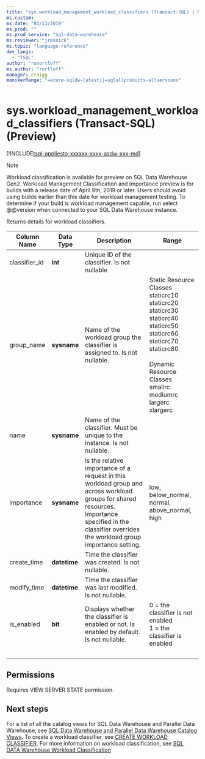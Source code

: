 ```yaml
---
title: "sys.workload_management_workload_classifiers (Transact-SQL) | Microsoft Docs"
ms.custom:
ms.date: "03/13/2019"
ms.prod: ""
ms.prod_service: "sql-data-warehouse"
ms.reviewer: "jrasnick"
ms.topic: "language-reference"
dev_langs: 
  - "TSQL"
author: "ronortloff"
ms.author: "rortloff"
manager: craigg
monikerRange: "=azure-sqldw-latest||=sqlallproducts-allversions"
---
```

# sys.workload_management_workload_classifiers (Transact-SQL) (Preview)

[!INCLUDE[tsql-appliesto-xxxxxx-xxxx-asdw-xxx-md](../../includes/tsql-appliesto-xxxxxx-xxxx-asdw-xxx-md.md)]

> [!Note]
> Workload classification is available for preview on SQL Data Warehouse Gen2. Workload Management Classification and Importance preview is for builds with a release date of April 9th, 2019 or later.  Users should avoid using builds earlier than this date for workload management testing.  To determine if your build is workload management capable, run select @@version when connected to your SQL Data Warehouse instance.

 Returns details for workload classifiers.  
  
|Column Name|Data Type|Description|Range|  
|-----------------|---------------|-----------------|-----------|
|classifier_id|**int**|Unique ID of the classifier. Is not nullable||
group_name|**sysname**|Name of the workload group the classifier is assigned to. Is not nullable. |Static Resource Classes</br>staticrc10</br>staticrc20</br>staticrc30</br>staticrc40</br>staticrc50</br>staticrc60</br>staticrc70</br>staticrc80 </br> </br>Dynamic Resource Classes</br>smallrc</br>mediumrc</br>largerc</br>xlargerc|
name|**sysname**|Name of the classifier. Must be unique to the instance. Is not nullable.||
|importance|**sysname**|Is the relative importance of a request in this workload group and across workload groups for shared resources.  Importance specified in the classifier overrides the workload group importance setting.|low, below_normal, normal, above_normal, high |
|create_time|**datetime**|Time the classifier was created. Is not nullable.||
modify_time|**datetime**|Time the classifier was last modified. Is not nullable.||
is_enabled|**bit**|Displays whether the classifier is enabled or not. Is enabled by default. Is not nullable.|0 = the classifier is not enabled </br> 1 = the classifier is enabled|
|&nbsp;||||
  
## Permissions

Requires VIEW SERVER STATE permission.

## Next steps

 For a list of all the catalog views for SQL Data Warehouse and Parallel Data Warehouse, see [SQL Data Warehouse and Parallel Data Warehouse Catalog Views](../../relational-databases/system-catalog-views/sql-data-warehouse-and-parallel-data-warehouse-catalog-views.md). To create a workload classifier, see [CREATE WORKLOAD CLASSIFIER](../../t-sql/statements/create-workload-classifier-transact-sql.md). For more information on workload classification, see [SQL DATA Warehouse Workload Classification](/azure/sql-data-warehouse/sql-data-warehouse-workload-classification)
